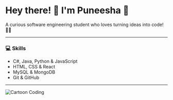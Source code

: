 # Hey there! 👋 I'm Puneesha 💖

A curious software engineering student who loves turning ideas into code! 🚀✨

---

### 💻 Skills

- C#, Java, Python & JavaScript  
- HTML, CSS & React  
- MySQL & MongoDB  
- Git & GitHub  

---

![Cartoon Coding](https://media.giphy.com/media/L95W4wv8nnb9K/giphy.gif)






